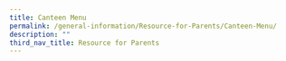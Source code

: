 ```yaml
---
title: Canteen Menu
permalink: /general-information/Resource-for-Parents/Canteen-Menu/
description: ""
third_nav_title: Resource for Parents
---
```

